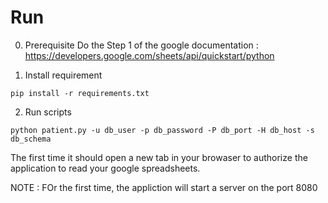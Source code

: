 Run
=====
0. Prerequisite
Do the Step 1 of the google documentation : https://developers.google.com/sheets/api/quickstart/python

1. Install requirement

``pip install -r requirements.txt``

2. Run scripts 

```python patient.py -u db_user -p db_password -P db_port -H db_host -s db_schema```


The first time it should open a new tab in your browaser to authorize the application to read your google spreadsheets.

NOTE : FOr the first time, the appliction will start a server on the port 8080
